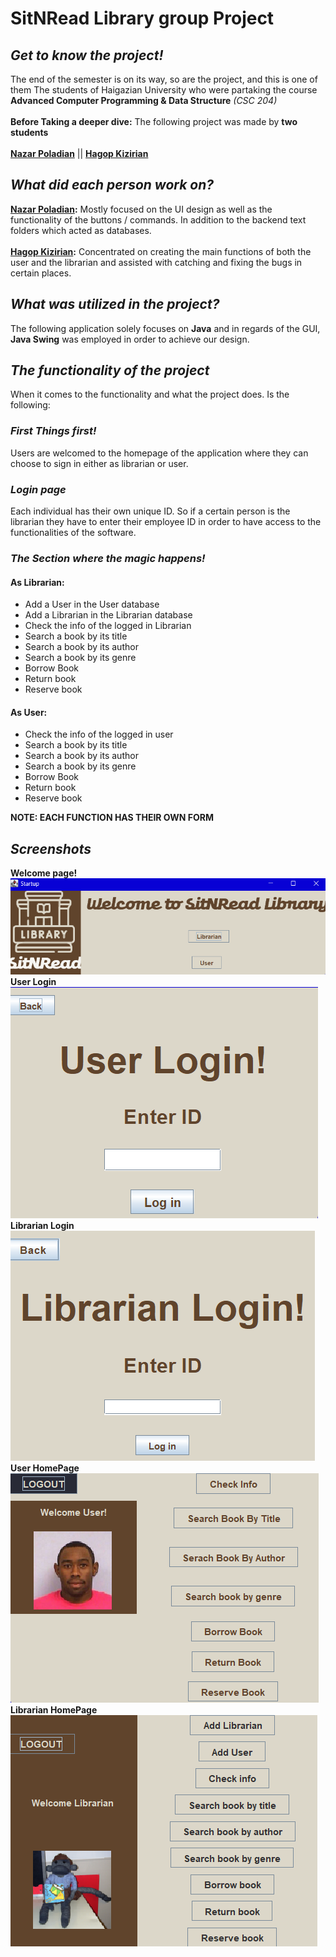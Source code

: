 # SitNRead Library group Project

## *Get to know the project!*
The end of the semester is on its way, so are the project, and this is one of them
The students of Haigazian University who were partaking the course **Advanced Computer Programming & Data Structure** *(CSC 204)*
<br />
<br />
**Before Taking a deeper dive:** The following project was made by **two students**
<br />
<br />
**[Nazar Poladian](https://github.com/PurpleArcher2)** ||
**[Hagop Kizirian](https://github.com/JamesK24)**

## **_What did each person work on?_**

**[Nazar Poladian](https://github.com/PurpleArcher2):** Mostly focused on the UI design as well as the functionality of
the buttons / commands. In addition to the backend text folders which acted as databases.
<br />
<br />
**[Hagop Kizirian](https://github.com/JamesK24):** Concentrated on creating the main functions of both the user and the 
librarian and assisted with catching and fixing the bugs in certain places.

## **_What was utilized in the project?_**

The following application solely focuses on **Java** and in regards of the GUI, **Java Swing** was employed
in order to achieve our design.

## **_The functionality of the project_**

When it comes to the functionality and what the project does. Is the following:

### _First Things first!_
Users are welcomed to the homepage of the application where they can choose to sign in either as librarian or user.

### _Login page_
Each individual has their own unique ID. So if a certain person is the librarian they have to enter their employee ID in order to have access to 
the functionalities of the software.

### _The Section where the magic happens!_ 
#### As Librarian: 
* Add a User in the User database
* Add a Librarian in the Librarian database
* Check the info of the logged in Librarian
* Search a book by its title
* Search a book by its author
* Search a book by its genre
* Borrow Book
* Return book
* Reserve book

#### As User:
* Check the info of the logged in user
* Search a book by its title
* Search a book by its author
* Search a book by its genre
* Borrow Book
* Return book
* Reserve book

**NOTE: EACH FUNCTION HAS THEIR OWN FORM**
## _Screenshots_ 
**Welcome page!**
![img.png](img.png)
<br />
**User Login** 
![img_1.png](img_1.png)
<br />
**Librarian Login**
![img_2.png](img_2.png)
<br />
**User HomePage**
![img_4.png](img_4.png)
<br />
**Librarian HomePage**
![img_3.png](img_3.png)

